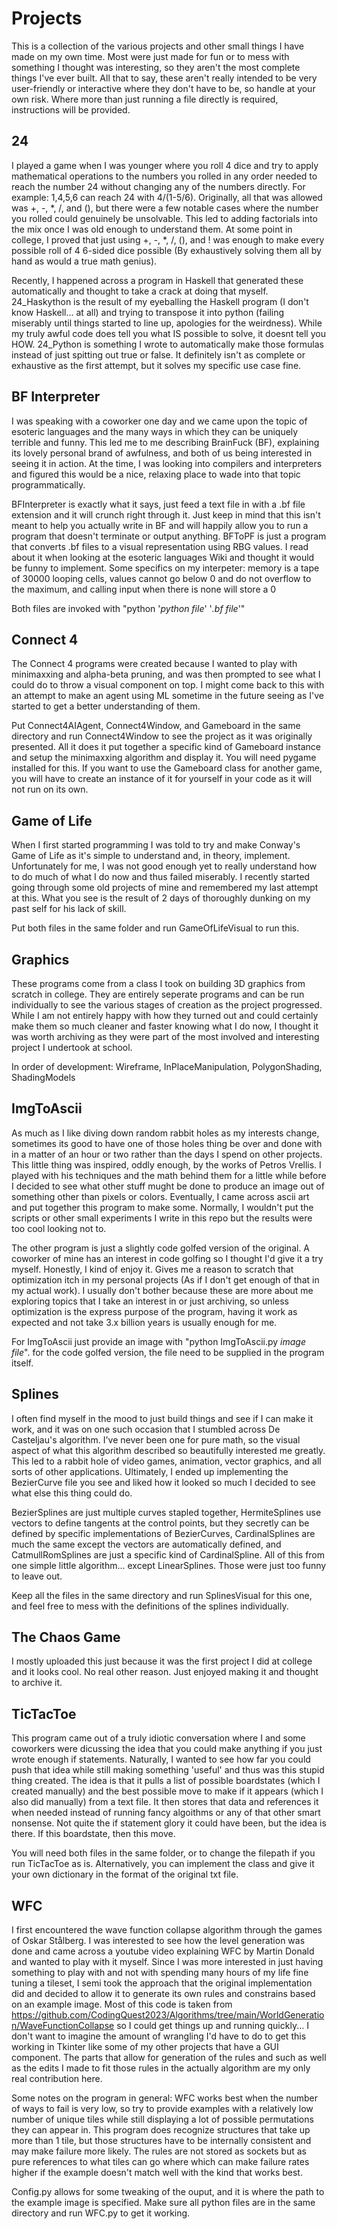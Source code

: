 # Projects

This is a collection of the various projects and other small things I have made on my own time. Most were just made for fun or to mess with something I thought was interesting, so they aren't the most complete things I've ever built. All that to say, these aren't really intended to be very user-friendly or interactive where they don't have to be, so handle at your own risk. Where more than just running a file directly is required, instructions will be provided.

## 24

I played a game when I was younger where you roll 4 dice and try to apply mathematical operations to the numbers you rolled in any order needed to reach the number 24 without changing any of the numbers directly. For example: 1,4,5,6 can reach 24 with 4/(1-5/6). Originally, all that was allowed was +, -, *, /, and (), but there were a few notable cases where the number you rolled could genuinely be unsolvable. This led to adding factorials into the mix once I was old enough to understand them. At some point in college, I proved that just using +, -, *, /, (), and ! was enough to make every possible roll of 4 6-sided dice possible (By exhaustively solving them all by hand as would a true math genius).

Recently, I happened across a program in Haskell that generated these automatically and thought to take a crack at doing that myself. 24_Haskython is the result of my eyeballing the Haskell program (I don't know Haskell... at all) and trying to transpose it into python (failing miserably until things started to line up, apologies for the weirdness). While my truly awful code does tell you what IS possible to solve, it doesnt tell you HOW. 24_Python is something I wrote to automatically make those formulas instead of just spitting out true or false. It definitely isn't as complete or exhaustive as the first attempt, but it solves my specific use case fine.

## BF Interpreter

I was speaking with a coworker one day and we came upon the topic of esoteric languages and the many ways in which they can be uniquely terrible and funny. This led me to me describing BrainFuck (BF), explaining its lovely personal brand of awfulness, and both of us being interested in seeing it in action. At the time, I was looking into compilers and interpreters and figured this would be a nice, relaxing place to wade into that topic programmatically. 

BFInterpreter is exactly what it says, just feed a text file in with a .bf file extension and it will crunch right through it. Just keep in mind that this isn't meant to help you actually write in BF and will happily allow you to run a program that doesn't terminate or output anything. BFToPF is just a program that converts .bf files to a visual representation using RBG values. I read about it when looking at the esoteric languages Wiki and thought it would be funny to implement. Some specifics on my interpeter: memory is a tape of 30000 looping cells, values cannot go below 0 and do not overflow to the maximum, and calling input when there is none will store a 0

Both files are invoked with "python '*python file*' '*.bf file*'"

## Connect 4

The Connect 4 programs were created because I wanted to play with minimaxxing and alpha-beta pruning, and was then prompted to see what I could do to throw a visual component on top. I might come back to this with an attempt to make an agent using ML sometime in the future seeing as I've started to get a better understanding of them.

Put Connect4AIAgent, Connect4Window, and Gameboard in the same directory and run Connect4Window to see the project as it was originally presented. All it does it put together a specific kind of Gameboard instance and setup the minimaxxing algorithm and display it. You will need pygame installed for this. If you want to use the Gameboard class for another game, you will have to create an instance of it for yourself in your code as it will not run on its own.

## Game of Life

When I first started programming I was told to try and make Conway's Game of Life as it's simple to understand and, in theory, implement. Unfortunately for me, I was not good enough yet to really understand how to do much of what I do now and thus failed miserably. I recently started going through some old projects of mine and remembered my last attempt at this. What you see is the result of 2 days of thoroughly dunking on my past self for his lack of skill.

Put both files in the same folder and run GameOfLifeVisual to run this.

## Graphics

These programs come from a class I took on building 3D graphics from scratch in college. They are entirely seperate programs and can be run individually to see the various stages of creation as the project progressed. While I am not entirely happy with how they turned out and could certainly make them so much cleaner and faster knowing what I do now, I thought it was worth archiving as they were part of the most involved and interesting project I undertook at school.

In order of development: Wireframe, InPlaceManipulation, PolygonShading, ShadingModels

## ImgToAscii

As much as I like diving down random rabbit holes as my interests change, sometimes its good to have one of those holes thing be over and done with in a matter of an hour or two rather than the days I spend on other projects. This little thing was inspired, oddly enough, by the works of Petros Vrellis. I played with his techniques and the math behind them for a little while before I decided to see what other stuff mught be done to produce an image out of something other than pixels or colors. Eventually, I came across ascii art and put together this program to make some. Normally, I wouldn't put the scripts or other small experiments I write in this repo but the results were too cool looking not to.

The other program is just a slightly code golfed version of the original. A coworker of mine has an interest in code golfing so I thought I'd give it a try myself. Honestly, I kind of enjoy it. Gives me a reason to scratch that optimization itch in my personal projects (As if I don't get enough of that in my actual work). I usually don't bother because these are more about me exploring topics that I take an interest in or just archiving, so unless optimization is the express purpose of the program, having it work as expected and not take 3.x billion years is usually enough for me.

For ImgToAscii just provide an image with "python ImgToAscii.py *image file*". for the code golfed version, the file need to be supplied in the program itself.

## Splines

I often find myself in the mood to just build things and see if I can make it work, and it was on one such occasion that I stumbled across De Casteljau's algorithm. I've never been one for pure math, so the visual aspect of what this algorithm described so beautifully interested me greatly. This led to a rabbit hole of video games, animation, vector graphics, and all sorts of other applications. Ultimately, I ended up implementing the BezierCurve file you see and liked how it looked so much I decided to see what else this thing could do. 

BezierSplines are just multiple curves stapled together, HermiteSplines use vectors to define tangents at the control points, but they secretly can be defined by specific implementations of BezierCurves, CardinalSplines are much the same except the vectors are automatically defined, and CatmullRomSplines are just a specific kind of CardinalSpline. All of this from one simple little algorithm... except LinearSplines. Those were just too funny to leave out.

Keep all the files in the same directory and run SplinesVisual for this one, and feel free to mess with the definitions of the splines individually.

## The Chaos Game

I mostly uploaded this just because it was the first project I did at college and it looks cool. No real other reason. Just enjoyed making it and thought to archive it.

## TicTacToe

This program came out of a truly idiotic conversation where I and some coworkers were dicussing the idea that you could make anything if you just wrote enough if statements. Naturally, I wanted to see how far you could push that idea while still making something 'useful' and thus was this stupid thing created. The idea is that it pulls a list of possible boardstates (which I created manually) and the best possible move to make if it appears (which I also did manually) from a text file. It then stores that data and references it when needed instead of running fancy algoithms or any of that other smart nonsense. Not quite the if statement glory it could have been, but the idea is there. If this boardstate, then this move.

You will need both files in the same folder, or to change the filepath if you run TicTacToe as is. Alternatively, you can implement the class and give it your own dictionary in the format of the original txt file.

## WFC

I first encountered the wave function collapse algorithm through the games of Oskar Stålberg. I was interested to see how the level generation was done and came across a youtube video explaining WFC by Martin Donald and wanted to play with it myself. Since I was more interested in just having something to play with and not with spending many hours of my life fine tuning a tileset, I semi took the approach that the original implementation did and decided to allow it to generate its own rules and constrains based on an example image. Most of this code is taken from https://github.com/CodingQuest2023/Algorithms/tree/main/WorldGeneration/WaveFunctionCollapse so I could get things up and running quickly... I don't want to imagine the amount of wrangling I'd have to do to get this working in Tkinter like some of my other projects that have a GUI component. The parts that allow for generation of the rules and such as well as the edits I made to fit those rules in the actually algorithm are my only real contribution here.

Some notes on the program in general: WFC works best when the number of ways to fail is very low, so try to provide examples with a relatively low number of unique tiles while still displaying a lot of possible permutations they can appear in. This program does recognize structures that take up more than 1 tile, but those structures have to be internally consistent and may make failure more likely. The rules are not stored as sockets but as pure references to what tiles can go where which can make failure rates higher if the example doesn't match well with the kind that works best.

Config.py allows for some tweaking of the ouput, and it is where the path to the example image is specified. Make sure all python files are in the same directory and run WFC.py to get it working.